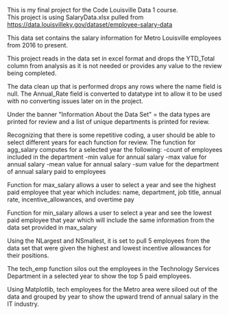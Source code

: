 This is my final project for the Code Louisville Data 1 course.  
This project is using SalaryData.xlsx pulled from https://data.louisvilleky.gov/dataset/employee-salary-data

This data set contains the salary information for Metro Louisville employees from 2016 to present. 



This project reads in the data set in excel format and drops the YTD_Total column from analysis as it is not needed or provides any value to the review being completed. 

The data clean up that is performed drops any rows where the name field is null. 
The Annual_Rate field is converted to datatype int to allow it to be used with no converting issues later on in the project. 

Under the banner "Information About the Data Set" = the data types are printed for review and a list of unique departments is printed for review. 

Recognizing that there is some repetitive coding, a user should be able to select different years for each function for review. 
The function for agg_salary computes for a selected year the following: 
-count of employees included in the department
-min value for annual salary
-max value for annual salary
-mean value for annual salary
-sum value for the department of annual salary paid to employees


Function for max_salary allows a user to select a year and see the highest paid employee that year which includes: name, department, job title, annual rate, incentive_allowances, and overtime pay

Function for min_salary allows a user to select a year and see the lowest paid employee that year which will include the same information from the data set provided in max_salary


Using the NLargest and NSmallest, it is set to pull 5 employees from the data set that were given the highest and lowest incentive allowances for their positions. 

The tech_emp function silos out the employees in the Technology Services Department in a selected year to show the top 5 paid employees. 

 
Using Matplotlib, tech employees for the Metro area were siloed out of the data and grouped by year to show the upward trend of annual salary in the IT industry. 
